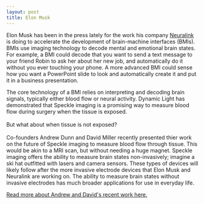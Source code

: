 ```yaml
---
layout: post
title: Elon Musk
---
```


Elon Musk has been in the press lately for the work his company <a href="https://www.neuralink.com"> Neuralink</a> 
is doing to accelerate the development of brain-machine interfaces (BMIs). BMIs use imaging technology to decode mental
and emotional brain states. For example, a BMI could decode that you want to send a text message to your friend Robin to
ask her about her new job, and automatically do it without you ever touching your phone. A more advanced BMI could sense 
how you want a PowerPoint slide to look and automatically create it and put it in a business presentation.


The core technology of a BMI relies on interpreting and decoding brain signals, typically either blood flow or neural activity. Dynamic Light has demonstrated that Speckle imaging is a promising way to measure blood flow during surgery when the tissue
is exposed. <br>
<br>
But what about when tissue is not exposed? <br>
<br>
Co-founders Andrew Dunn and David Miller recently presented thier work on the future of Speckle imaging to measure blood flow
through tissue. This would be akin to a MRI scan, but without needing a huge magnet. Speckle imaging offers the ability to
measure brain states non-invasively; imagine a ski hat outfitted with lasers and camera sensors. These types of 
devices will likely follow after the more invasive electrode devices that Elon Musk and Neuralink are working on. The ability to measure brain states without invasive electrodes has much broader applications for use in everyday life.

<a href="https://www.spiedigitallibrary.org/conference-proceedings-of-spie/10877/1087707/Computational-speckle-contrast-optical-tomography-%7c-2019-%7c-Miller-%7c/10.1117/12.2512456.short?SSO=1"> Read more about Andrew and David's recent work here.</a> 

